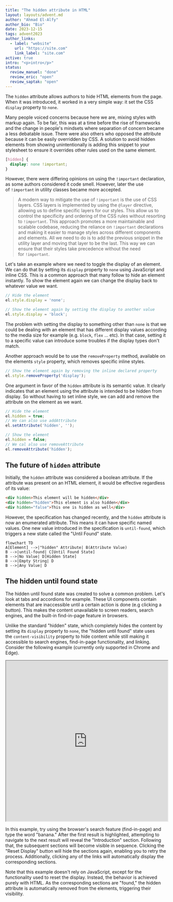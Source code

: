 ```yaml
---
title: "The hidden attribute in HTML"
layout: layouts/advent.md
author: "Ahmad El-Alfy"
author_bio: "Bio"
date: 2023-12-15
tags: advent2023
author_links:
  - label: "website"
    url: "https://site.com"
    link_label: "site.com"
active: true
intro: "<p>intro</p>"
status:
  review_manuel: "done"
  review_eric: "open"
  review_saptak: "open"
---
```

<!-- Manuel:
You mix forms of address. You talk about "authors", but you say "adding this snippet to your…" and most of the time you talk about "we" like "we need to toggle the display". Please choose one form, adress the user either with "you" or "we". -->


The `hidden` attribute allows authors to hide HTML elements from the page. When it was introduced, it worked in a very simple way: it set the CSS `display` property to `none`.
<!-- Manuel: I've combined the original two sentences because you were saying the same thing twice. -->

Many people voiced concerns because here we are, mixing styles with markup again. To be fair, this was at a time before the rise of frameworks and the change in people's mindsets where separation of concern became a less debatable issue. There were also others who opposed the attribute because it can be easily overridden by CSS. A solution to avoid hidden elements from showing unintentionally is adding this snippet to your stylesheet to ensure it overrides other rules used on the same element.

<!-- Manuel:
1. "many people voiced concerns" <-- Can you find a link to an early discussion or tweet or similar? -->

```css
[hidden] {
  display: none !important;
}
```

However, there were differing opinions on using the `!important` declaration, as some authors considered it code smell. However, later the use of `!important` in utility classes became more accepted.

<blockquote>A modern way to mitigate the use of <code>!important</code> is the use of CSS layers. CSS layers is implemented by using the <code>@layer</code> directive, allowing us to define specific layers for our styles. This allow us to control the specificity and ordering of the CSS rules without resorting to <code>!important</code>. This approach promotes a more maintainable and scalable codebase, reducing the reliance on <code>!important</code> declarations and making it easier to manage styles across different components and elements. All we need to do is to add the previous snippet in the utility layer and moving that layer to be the last. This way we can ensure that their styles take precedence without the need for <code>!important</code>.</blockquote>
<!-- Manuel: source? -->

Let's take an example where we need to toggle the display of an element. We can do that by setting its `display` property to `none` using JavaScript and inline CSS. This is a common approach that many follow to hide an element instantly. To show the element again we can change the display back to whatever value we want.

```javascript
// Hide the element
el.style.display = 'none';

// Show the element again by setting the display to another value
el.style.display = 'block';
```

The problem with setting the display to something other than `none` is that we could be dealing with an element that has different display values according to the media size for example (e.g. `block`, `flex` ... etc). In that case, setting it to a specific value can introduce some troubles if the display types don't match.

Another approach would be to use the `removeProperty` method, available on the elements `style` property, which removes specific inline styles.

```javascript
// Show the element again by removing the inline declared property
el.style.removeProperty('display');
```

One argument in favor of the `hidden` attribute is its semantic value. It clearly indicates that an element using the attribute is intended to be hidden from display. So without having to set inline style, we can add and remove the attribute on the element as we want.

```javascript
// Hide the element
el.hidden = true;
// We can also use addAttribute
el.setAttribute('hidden', '');

// Show the element
el.hidden = false;
// We cal also use removeAttribute
el.removeAttribute('hidden');
```

<!-- Manuel: another argument is that it enables you to hide content from everyone without needing CSS. -->

## The future of `hidden` attribute

Initially, the `hidden` attribute was considered a boolean attribute. If the attribute was present on an HTML element, it would be effective regardless of its value:

```html
<div hidden>This element will be hidden</div>
<div hidden="hidden">This element is also hidden</div>
<div hidden="false">This one is hidden as well</div>
```

However, the specification has changed recently, and the `hidden` attribute is now an enumerated attribute. This means it can have specific named values. One new value introduced in the specification is `until-found`, which triggers a new state called the "Until Found" state.

```mermaid
flowchart TD
A[Element] -->|"hidden" Attribute| B(Attribute Value)
B -->|until-found| C[Until Found State]
B -->|No Value| D[Hidden State]
B -->|Empty String| D
B -->|Any Value| D
```
<!-- Manuel: Do we really need this? I find it more confusing than useful. -->

## The hidden until found state

The hidden until found state was created to solve a common problem. Let's look at tabs and accordions for example. These UI components contain elements that are inaccessible until a certain action is done (e.g clicking a button). This makes the content unavailable to screen readers, search engines, and the built-in find-in-page feature in browsers.

<!-- Manuel: is until-found really suitable for tabs and accordions? once the content is visible, you can't hide it anymore unless you set the attribute again with JS, right? -->

Unlike the standard "hidden" state, which completely hides the content by setting its `display` property to `none`, the "hidden until found" state uses the `content-visibility` property to hide content while still making it accessible to search engines, find-in-page functionality, and linking. Consider the following example (currently only supported in Chrome and Edge).

<iframe width="100%" height="500" src="https://livecodes.io/?x=code/N4IgLglmA2CmIC4QAkIBM2wHYAICCYYAThAEYCuY8ANCJgM4DGJADpAPZaIgi1gCGAc3qIA2gF1a-RpABusAKJoo7ItyaswvEAFt+RANbkWiUNH5ZB5IfCQALMDujbGnKli1IAPAEIAIgDyAMIAKgCaAAoKOA5OAHwAOlhesdA45pYAvAkg2DmJyXaw-GgFODheOrACOIx2+vTV2SAAqiEAYgC0ABz5SeWV1fwxhCydsACO5BCyzQAanS14nUHsOiz8kKRwObVu2GDNAJIKmbBogrB9uBVVNVj8Vc2yELAA7iyqYLuuHgfNb3QYDsmUwL0YsE6gLQwOoOAgWCgEH40E6TBRsEyAEYAHQABmuA0gMFgcT87EY5CqHi8AHpiXACnSiiUmaR2GgAJ5lCp2LFxABCFmFzP5SXFYBSACY4kcsJgAB7MmUSrzkaA8gbQCBxLzDOxEWAAM2aAGIEcR2Pk5Za0OQZBBOHT+LradqCglvpL3XqYoaTTlTQxmBA2I6sPk-LANKGOMlaS66e6JZ6vD79f6zdVOTp2NB2IJOfkFGAc3mC5zna7kxHJbT1R6bl5lLJ4WhmhaiFaQDF0JgsM1yB4IKijewh2hCeUKiw4ngcKRhQ94fQcBYcLB85ZNuc4ecyHAcEaiNMwDhAMgEC-YAkRjBR0E5a4XsCIRE5oix4lEUvEF5wLC7O0ITQBdH0aeQiBRHADARNBV3YI10n0S4YhfRcIXHVcjXzN4XwRQR-wyMBVwRHBgVgHBLiwchVwAWRo-gcVEABmX85Rweg1go1wh2IV56DhRcHgeVcaPOI9VD2dgYMsHA9EfUhuPvcSchYIj+ARegcjhZR6EgSxpnoOx8LIoodCPLtzIYRoiDPIThXoHEcBCIoLNPFccFkfRkW2CjSPoCAAC9YDhVx8yIOELBAo0ICIHQsGjASF0oDyaOsaAHw3LdBB3ECotqcgiHkNA4UBYEOIQs9sOjOwcBIOp4VwPT9Aa1wIPEsrauGEh5VK4yGvk59KMNbA4U5TccLhQ0Sv-Qq1JCnBJNILs3lwN4ilwVhYCclyKOPU9V0EFacGMN59BA0jGGgGiqCIVcEv0UyKLAdgWEWxDyMIiwwCcvBoFzPS1wyuSORfXB918jjYHOOB6FXAAKDZbI2il9BYABKBcl34VdXCqCy1jIt52BwQFoBA+gWFgRh+L-ej6GGaQqQRTZGflHB6eGRdoFICAAuFHbXKYV5hxixgcAeKp4MQgGz0paA5FyrHhJxtdDQ5hi10pHQWYEOFOaxnm+eRB5IvZg2AHX-30EpjekYYxyIJ6Yk5Zb0A1hmteZh4ait2inO53n+dNnBMCp+UTM4J7Yso7A1ggcXfj0qBKHDQWKLzCmaYOCAxYlx49sk4E+Zdt2ZoNhmWBFsAqThEusBJ7KXxOxo0DpWd+gqWkW0bVMWzbZpg00cNdmMjBsEHYdR3HeVrk9VM7BlKMYzDJ1aUXj0vS8WdduV4Uvo8DzPvMIhLkBooiHQ2BMKPHC8NktTvqYrE8V-P60k+-h2XkTojpnkCkbEXek+eyy5H6Hz-m8Am5lhh6RPDIQqFE0r3kfHeDK4lhg5FcHFHIz9Pw4AiERVc+gKINziigsi941zsyNBpIgmU9KFS5KTKAXUyIjW1AYCi-AWBUxtlgCEgkUrrU2GuXhxQ7pkRJopJ8xAhwGA8tIGuFDMEgFodARoHEqA6F2JJFgjRyBoHYHpWAOgnJChVodY6pFhjQgol5Eg2ZgGcRHElVW2U1yrk+i4tIJdRFwBxmeAAbHiWoOc7iGgRlKfER4wCY0wLAFgcJ6iHXYByUOkEWYoXyvXa8ex1hKPOM-H8OALH73AUAkha5cyyU+rQkxgNIGR0QlQipSVOqhw0gwwqtCITDXYG8cqkEqCrkNNgzAIEEI4FxAAFg4lMKpETow4HhliAArPM2JmMXrTJxEE+Z1h1ZLIRliAA7Jso0cTn6sQ-DM8Q7dN50h7uKWszYZgDxyNmXM+ZCyjz7BPHIvERydDHBOOeW8N4ljLD8ys68VS1lTDvVyxMiAgRyKA-guwS7AnHIIBwUihpTIAOrRjPHgY8Cd1yqAgIIBEcJPhwwPI+Y8hNPpEvLIhFFIF7LCjNgAnGrdGo7IUJYbURlPLIhwAAZQ2IicVkkIhfHIFYaM20WJ3JYms+5tIO6vO7jMXukoKCECjqWKmzRjUvQjCAOIAAlVVZ4-B80frCy1nAmS0nZFyD1qQ4ggAAL60D0pyOApgQAZCsDYbgjA4YuH2B4bgAag0hjYGGiN1hLjcAAFb8C8ivLQtBfjuE8CAXOKyfDwwAOScEUo7Uxmw6iVsaqHCkVIDg4i9ZydGmNgCdyTmeM6RBESyUyC27W7bmDFCoAoOA1IwBVpYJW9GABuTug7h2CBxAiBKRAQiwAVGeUdAADFyJdloDJsi25ZDczz0GMJ8WyztK1AunhOJtXlrqFydp9Me-Y1yEBIMa7aR7V03CMeOjwHaOSchxABRJ2A0Dw3XfhdGSR-UvP7clE1uBR3gbbZBqYL5ORSs3NTF6RAq1uqwEu0DSQqM4hKGgBQ8gPAABk+buBfFWq6CcDCVrhPDTGmQ4g4F7QisAeG504kI2+EjcAZCqHflW0Q6BxBLpxI7BQ0g7Dw3hpuITImxPzy9JuHEjQwAED4kBqtv7sD8ZwM+qeIL-40YlP61DWB3NJpAMG2GRRqgiAQBIZNmhAvBZADG+gERInVETbQACFJEqqDC5ICLN01gkcIPhQLwBA2lvWF8HLeWzXRlMMV0lOXw0WEjZmpAJX81xr+AmpA3mIIBU4NwdZAagA"></iframe>

<!-- Manuel: can you show the HTML tab by default? -->

In this example, try using the browser's search feature (find-in-page) and type the word "banana." After the first result is highlighted, attempting to navigate to the next result will reveal the "Introduction" section. Following that, the subsequent sections will become visible in sequence. Clicking the "Reset Display" button will hide the sections again, enabling you to retry the process. Additionally, clicking any of the links will automatically display the corresponding sections.

<!-- Manuel: Before you explain what the "Reset Display" button does, you should mention that once an element is visible, it won't hide again. That
would make clear what hidden until found does. -->

Note that this example doesn't rely on JavaScript, except for the functionality used to reset the display. Instead, the behavior is achieved purely with HTML. As the corresponding sections are "found," the hidden attribute is automatically removed from the elements, triggering their visibility.

<!-- Manuel: You could close the article by talking about browser support. Do Firefox and Safari plan to implement it. Is there a road map?  -->